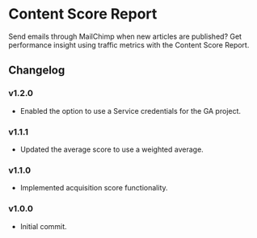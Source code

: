 # Content Score Report

Send emails through MailChimp when new articles are published? Get performance insight using traffic metrics with the Content Score Report.

## Changelog

### v1.2.0

* Enabled the option to use a Service credentials for the GA project.

### v1.1.1

* Updated the average score to use a weighted average.

### v1.1.0

* Implemented acquisition score functionality.

### v1.0.0

* Initial commit.

